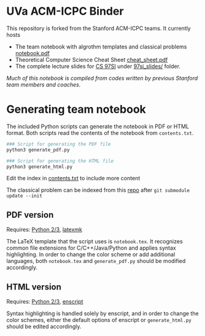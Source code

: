 UVa ACM-ICPC Binder
=================

This repository is forked from the Stanford ACM-ICPC teams.
It currently hosts 
- The team notebook with algrothm templates and classical problems [notebook.pdf](notebook.pdf)
- Theoretical Computer Science Cheat Sheet [cheat_sheet.pdf](cheat_sheet.pdf)
- The complete lecture slides for [CS 97SI](http://stanford.edu/class/cs97si/) under [97si_slides/](97si_slides/) folder. 

*Much of this notebook is compiled from codes written by previous Stanford team members and coaches.*


Generating team notebook
========================
The included Python scripts can generate the notebook in PDF or HTML format. Both scripts read the contents of the notebook from `contents.txt`.


``` bash
### Script for generating the PDF file
python3 generate_pdf.py 

### Script for generating the HTML file 
python3 generate_html.py
``` 

Edit the index in [contents.txt](contents.txt) to include more content

The classical problem can be indexed from this [repo](https://github.com/jeffreysijuntan/ICPC) after `git submodule update --init`

PDF version
-----------
Requires: [Python 2/3](https://www.python.org/), [latexmk](https://www.ctan.org/pkg/latexmk/)

The LaTeX template that the script uses is `notebook.tex`. It recognizes common file extensions for C/C++/Java/Python and applies syntax highlighting. In order to change the color scheme or add additional languages, both `notebook.tex` and `generate_pdf.py` should be modified accordingly.

HTML version
------------
Requires: [Python 2/3](https://www.python.org/), [enscript](https://www.gnu.org/software/enscript/)

Syntax highlighting is handled solely by enscript, and in order to change the color schemes, either the default options of enscript or `generate_html.py` should be edited accordingly.
